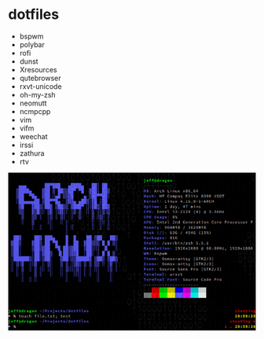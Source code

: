 # dotfiles 
- bspwm
- polybar
- rofi
- dunst
- Xresources
- qutebrowser
- rxvt-unicode
- oh-my-zsh
- neomutt
- ncmpcpp
- vim
- vifm
- weechat
- irssi
- zathura
- rtv

![Terminal](terminal.png "Terminal")
